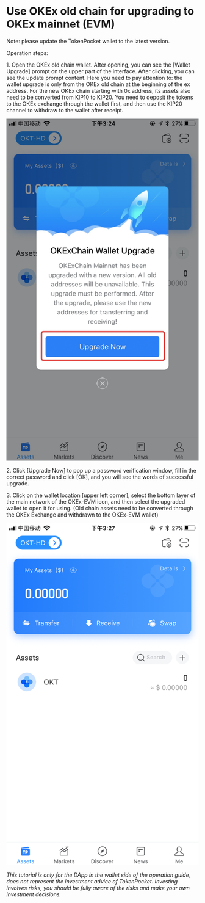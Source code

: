 # Use OKEx old chain for upgrading to OKEx mainnet (EVM)

Note: please update the TokenPocket wallet to the latest version.

Operation steps:&#x20;

1\. Open the OKEx old chain wallet. After opening, you can see the \[Wallet Upgrade] prompt on the upper part of the interface. After clicking, you can see the update prompt content. Here you need to pay attention to: the wallet upgrade is only from the OKEx old chain at the beginning of the ex address. For the new OKEx chain starting with 0x address, its assets also need to be converted from KIP10 to KIP20. You need to deposit the tokens to the OKEx exchange through the wallet first, and then use the KIP20 channel to withdraw to the wallet after receipt.

![](<../.gitbook/assets/1 (19).png>)



2\. Click \[Upgrade Now] to pop up a password verification window, fill in the correct password and click \[OK], and you will see the words of successful upgrade.





3\. Click on the wallet location \[upper left corner], select the bottom layer of the main network of the OKEx-EVM icon, and then select the upgraded wallet to open it for using. (Old chain assets need to be converted through the OKEx Exchange and withdrawn to the OKEx-EVM wallet)

![](<../.gitbook/assets/2 (11) (2).png>)





_This tutorial is only for the DApp in the wallet side of the operation guide, does not represent the investment advice of TokenPocket. Investing involves risks, you should be fully aware of the risks and make your own investment decisions._
